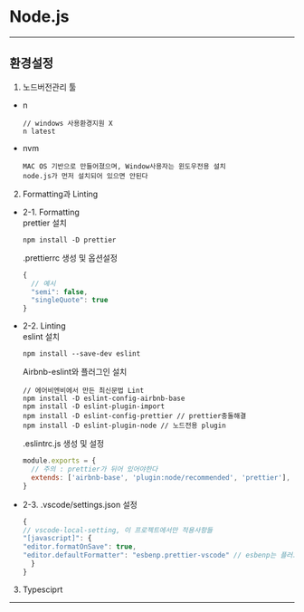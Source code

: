 # Node.js

---

## 환경설정

1. 노드버전관리 툴

- n

  ```
  // windows 사용환경지원 X
  n latest
  ```

- nvm
  ```
  MAC OS 기반으로 만들어졌으며, Window사용자는 윈도우전용 설치
  node.js가 먼저 설치되어 있으면 안된다
  ```

2. Formatting과 Linting

- 2-1. Formatting  
  prettier 설치
  ```
  npm install -D prettier
  ```
  .prettierrc 생성 및 옵션설정
  ```js
  {
    // 예시
    "semi": false,
    "singleQuote": true
  }
  ```
- 2-2. Linting  
  eslint 설치
  ```
  npm install --save-dev eslint
  ```
  Airbnb-eslint와 플러그인 설치
  ```
  // 에어비엔비에서 만든 최신문법 Lint
  npm install -D eslint-config-airbnb-base
  npm install -D eslint-plugin-import
  npm install -D eslint-config-prettier // prettier충돌해결
  npm install -D eslint-plugin-node // 노드전용 plugin
  ```
  .eslintrc.js 생성 및 설정
  ```js
  module.exports = {
    // 주의 : prettier가 뒤어 있어야한다
    extends: ['airbnb-base', 'plugin:node/recommended', 'prettier'],
  }
  ```
- 2-3. .vscode/settings.json 설정
  ```js
  {
  // vscode-local-setting, 이 프로젝트에서만 적용사항들
  "[javascript]": {
  "editor.formatOnSave": true,
  "editor.defaultFormatter": "esbenp.prettier-vscode" // esbenp는 플러그인
    }
  }
  ```

3. Typesciprt

---
